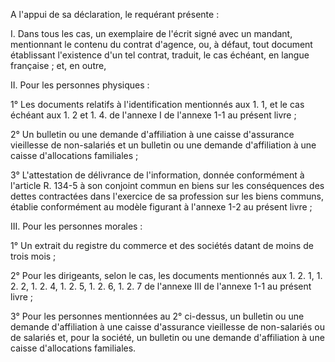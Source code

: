 A l'appui de sa déclaration, le requérant présente : 


I. Dans tous les cas, un exemplaire de l'écrit signé avec un mandant, mentionnant le contenu du contrat d'agence, ou, à défaut, tout document établissant l'existence d'un tel contrat, traduit, le cas échéant, en langue française ; et, en outre,


 II. Pour les personnes physiques : 


1° Les documents relatifs à l'identification mentionnés aux 1. 1, et le cas échéant aux 1. 2 et 1. 4. de l'annexe I de l'annexe 1-1 au présent livre ; 


2° Un bulletin ou une demande d'affiliation à une caisse d'assurance vieillesse de non-salariés et un bulletin ou une demande d'affiliation à une caisse d'allocations familiales ; 


3° L'attestation de délivrance de l'information, donnée conformément à l'article R. 134-5 à son conjoint commun en biens sur les conséquences des dettes contractées dans l'exercice de sa profession sur les biens communs, établie conformément au modèle figurant à l'annexe 1-2 au présent livre ; 


III. Pour les personnes morales : 


1° Un extrait du registre du commerce et des sociétés datant de moins de trois mois ; 


2° Pour les dirigeants, selon le cas, les documents mentionnés aux 1. 2. 1, 1. 2. 2, 1. 2. 4, 1. 2. 5, 1. 2. 6, 1. 2. 7 de l'annexe III de l'annexe 1-1 au présent livre ; 


3° Pour les personnes mentionnées au 2° ci-dessus, un bulletin ou une demande d'affiliation à une caisse d'assurance vieillesse de non-salariés ou de salariés et, pour la société, un bulletin ou une demande d'affiliation à une caisse d'allocations familiales.

